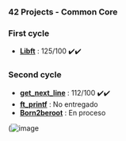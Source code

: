 ### 42 Projects - Common Core

### First cycle
- [**Libft**](https://github.com/mferest/Cursus42/tree/main/Cursus42-main/Cursus/circle-00/Libft) : 125/100 ✔️✔️

### Second cycle
- [**get_next_line**](https://github.com/mferest/Cursus42/tree/main/Cursus42-main/Cursus/circle-01/get_next_line) : 112/100 ✔️✔️
- [**ft_printf**](https://github.com/mferest/Cursus42/tree/main/Cursus42-main/Cursus/circle-01/ft_printf) : No entregado
- [**Born2beroot**](https://github.com/mferest/Cursus42/tree/main/Cursus42-main/Cursus/circle-01/Born2beroot) : En proceso

  
(![image](https://github.com/mferest/Cursus42/assets/139508718/8230a118-c174-4269-ba88-1c34c35e3cbe)


